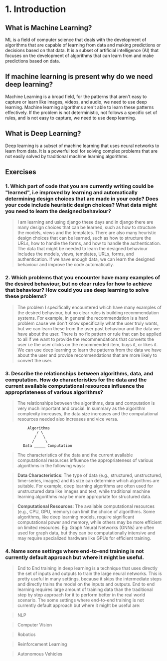 # 1. Introduction

## What is Machine Learning?
ML is a field of computer science that deals with the development of algorithms that are capable of learning from data and making predictions or decisions based on that data. It is a subset of artificial intelligence (AI) that focuses on the development of algorithms that can learn from and make predictions based on data.

## If machine learning is present why do we need deep learning?
Machine Learning is a broad field, for the patterns that aren't easy to capture or learn like images, videos, and audio, we need to use deep learning. Machine learning algorithms aren't able to learn these patterns effectively. If the problem is not deterministic, not follows a specific set of rules, and is not easy to capture, we need to use deep learning. 

## What is Deep Learning?
Deep learning is a subset of machine learning that uses neural networks to learn from data. It is a powerful tool for solving complex problems that are not easily solved by traditional machine learning algorithms.


## Exercises
### 1. Which part of code that you are currently writing could be "learned", i.e improved by learning and automatically determining design choices that are made in your code? Does your code include heuristic design choices? What data might you need to learn the designed behaviour?

> I am learning and using django these days and in django there are many design choices that can be learned, such as how to structure the models, views and the templates. There are also many heuristic design choices that can be learned, such as how to structure the URLs, how to handle the forms, and how to handle the authentication. The data that might be needed to learn the designed behaviour includes the models, views, templates, URLs, forms, and authentication. If we have enough data, we can learn the designed behaviour and improve the code automatically.

### 2. Which problems that you encounter have many examples of the desired behaviour, but no clear rules for how to achieve that behaviour? How could you use deep learning to solve these problems?

> The problem I specifically encountered which have many examples of the desired behaviour, but no clear rules is building recommendation systems. For example, in general the recommendation is a hard problem cause we don't know specifically what the user truly wants, but we can learn these from the user past behaviour and the data we have about the user. There is no fix pattern or rule that can be applied to all if we want to provide the recommendations that converts the user i.e the user clicks on the recommended item, buys it, or likes it. We can use deep learning to learn the patterns from the data we have about the user and provide recommendations that are more likely to convert the user.

### 3. Describe the relationships between algorithms, data, and computation. How do characteristics for the data and the current available computational resources influence the appropriateness of various algorithms?
> The relationships between the algorithms, data and computation is very much important and crucial. In summary as the algorithm complexity increases, the data size increases and the computational resources needed also increases and vice versa.

```
          Algorithms 
              / \
             /   \
            /     \
        Data _____ Computation
``` 

> The characteristics of the data and the current available computational resources influence the appropriateness of various algorithms in the following ways:

> **Data Characteristics**: The type of data (e.g., structured, unstructured, time-series, images) and its size can determine which algorithms are suitable. For example, deep learning algorithms are often used for unstructured data like images and text, while traditional machine learning algorithms may be more appropriate for structured data.

> **Computational Resources**: The available computational resources (e.g., CPU, GPU, memory) can limit the choice of algorithms. Some algorithms, like deep learning models, require significant computational power and memory, while others may be more efficient on limited resources. Eg: Graph Neural Networks (GNNs) are often used for graph data, but they can be computationally intensive and may require specialized hardware like GPUs for efficient training.

### 4. Name some settings where end-to-end training is not currently default approach but where it might be useful.
> End to End training in deep learning is a technique that uses directly the set of inputs and outputs to train the large neural networks. This is pretty useful in many settings, because it skips the intermediate steps and directly trains the model on the inputs and outputs. End to end learning requires large amount of training data than the traditional step by step approach for it to perform better in the real world scenario. The some settings where end-to-end training is not currently default approach but where it might be useful are:

> NLP

> Computer Vision

> Robotics

> Reinforcement Learning

> Autonomous Vehicles